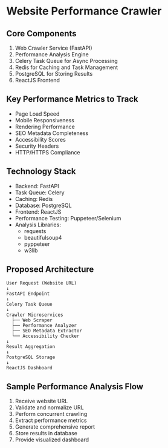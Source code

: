 # Website Performance Crawler

## Core Components
1. Web Crawler Service (FastAPI)
2. Performance Analysis Engine
3. Celery Task Queue for Async Processing
4. Redis for Caching and Task Management
5. PostgreSQL for Storing Results
6. ReactJS Frontend

## Key Performance Metrics to Track
- Page Load Speed
- Mobile Responsiveness
- Rendering Performance
- SEO Metadata Completeness
- Accessibility Scores
- Security Headers
- HTTP/HTTPS Compliance

## Technology Stack
- Backend: FastAPI
- Task Queue: Celery
- Caching: Redis
- Database: PostgreSQL
- Frontend: ReactJS
- Performance Testing: Puppeteer/Selenium
- Analysis Libraries: 
  * requests
  * beautifulsoup4
  * pyppeteer
  * w3lib

## Proposed Architecture
```
User Request (Website URL) 
↓
FastAPI Endpoint 
↓
Celery Task Queue 
↓
Crawler Microservices
  ├── Web Scraper
  ├── Performance Analyzer
  ├── SEO Metadata Extractor
  └── Accessibility Checker
↓
Result Aggregation
↓
PostgreSQL Storage
↓
ReactJS Dashboard
```

## Sample Performance Analysis Flow
1. Receive website URL
2. Validate and normalize URL
3. Perform concurrent crawling
4. Extract performance metrics
5. Generate comprehensive report
6. Store results in database
7. Provide visualized dashboard